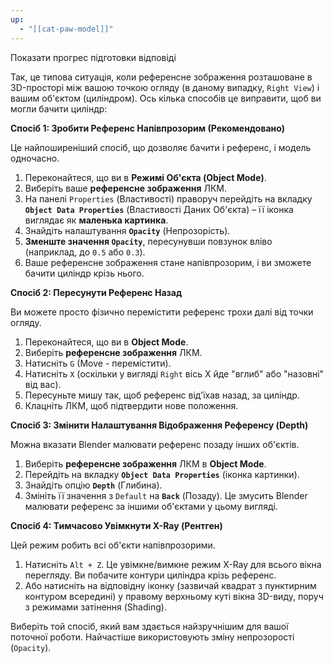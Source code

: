 ```yaml
---
up:
  - "[[cat-paw-model]]"
---
```

Показати прогрес підготовки відповіді

Так, це типова ситуація, коли референсне зображення розташоване в 3D-просторі між вашою точкою огляду (в даному випадку, `Right View`) і вашим об'єктом (циліндром). Ось кілька способів це виправити, щоб ви могли бачити циліндр:

**Спосіб 1: Зробити Референс Напівпрозорим (Рекомендовано)**

Це найпоширеніший спосіб, що дозволяє бачити і референс, і модель одночасно.

1. Переконайтеся, що ви в **Режимі Об'єкта (Object Mode)**.
2. Виберіть ваше **референсне зображення** ЛКМ.
3. На панелі `Properties` (Властивості) праворуч перейдіть на вкладку **`Object Data Properties`** (Властивості Даних Об'єкта) – її іконка виглядає як **маленька картинка**.
4. Знайдіть налаштування **`Opacity`** (Непрозорість).
5. **Зменште значення `Opacity`**, пересунувши повзунок вліво (наприклад, до `0.5` або `0.3`).
6. Ваше референсне зображення стане напівпрозорим, і ви зможете бачити циліндр крізь нього.

**Спосіб 2: Пересунути Референс Назад**

Ви можете просто фізично перемістити референс трохи далі від точки огляду.

1. Переконайтеся, що ви в **Object Mode**.
2. Виберіть **референсне зображення** ЛКМ.
3. Натисніть `G` (Move - перемістити).
4. Натисніть `X` (оскільки у вигляді `Right` вісь X йде "вглиб" або "назовні" від вас).
5. Пересуньте мишу так, щоб референс від'їхав назад, за циліндр.
6. Клацніть ЛКМ, щоб підтвердити нове положення.

**Спосіб 3: Змінити Налаштування Відображення Референсу (Depth)**

Можна вказати Blender малювати референс позаду інших об'єктів.

1. Виберіть **референсне зображення** ЛКМ в **Object Mode**.
2. Перейдіть на вкладку **`Object Data Properties`** (іконка картинки).
3. Знайдіть опцію **`Depth`** (Глибина).
4. Змініть її значення з `Default` на **`Back`** (Позаду). Це змусить Blender малювати референс за іншими об'єктами у цьому вигляді.

**Спосіб 4: Тимчасово Увімкнути X-Ray (Рентген)**

Цей режим робить всі об'єкти напівпрозорими.

1. Натисніть `Alt + Z`. Це увімкне/вимкне режим X-Ray для всього вікна перегляду. Ви побачите контури циліндра крізь референс.
2. Або натисніть на відповідну іконку (зазвичай квадрат з пунктирним контуром всередині) у правому верхньому куті вікна 3D-виду, поруч з режимами затінення (Shading).

Виберіть той спосіб, який вам здається найзручнішим для вашої поточної роботи. Найчастіше використовують зміну непрозорості (`Opacity`).
